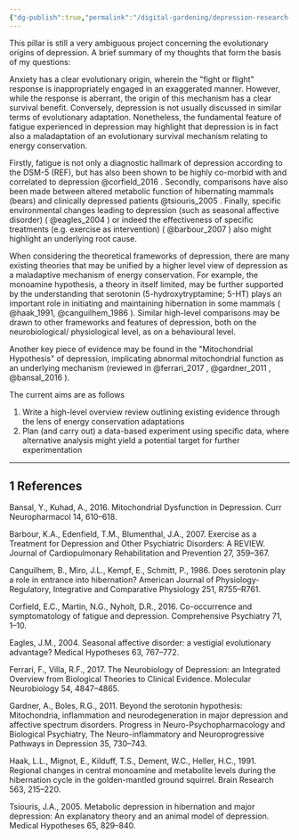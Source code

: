```yaml
---
{"dg-publish":true,"permalink":"/digital-gardening/depression-research-questions/","noteIcon":""}
---
```


This pillar is still a very ambiguous project concerning the evolutionary origins of depression. A brief summary of my thoughts that form the basis of my questions:

Anxiety has a clear evolutionary origin, wherein the "fight or flight" response is inappropriately engaged in an exaggerated manner. However, while the response is aberrant, the origin of this mechanism has a clear survival benefit. Conversely, depression is not usually discussed in similar terms of evolutionary adaptation. Nonetheless, the fundamental feature of fatigue experienced in depression may highlight that depression is in fact also a maladaptation of an evolutionary survival mechanism relating to energy conservation.

Firstly, fatigue is not only a diagnostic hallmark of depression according to the DSM-5 (REF), but has also been shown to be highly co-morbid with and correlated to depression @corfield_2016 . Secondly, comparisons have also been made between altered metabolic function of hibernating mammals (bears) and clinically depressed patients @tsiouris_2005 . Finally, specific environmental changes leading to depression (such as seasonal affective disorder) ( @eagles_2004 ) or indeed the effectiveness of specific treatments (e.g. exercise as intervention) ( @barbour_2007 ) also might highlight an underlying root cause.

When considering the theoretical frameworks of depression, there are many existing theories that may be unified by a higher level view of depression as a maladaptive mechanism of energy conservation. For example, the monoamine hypothesis, a theory in itself limited, may be further supported by the understanding that serotonin (5-hydroxytryptamine; 5-HT) plays an important role in initiating and maintaining hibernation in some mammals ( @haak_1991, @canguilhem_1986 ). Similar high-level comparisons may be drawn to other frameworks and features of depression, both on the neurobiological/ physiological level, as on a behavioural level. 

Another key piece of evidence may be found in the "Mitochondrial Hypothesis" of depression, implicating abnormal mitochondrial function as an underlying mechanism (reviewed in @ferrari_2017 , @gardner_2011 , @bansal_2016  ).

The current aims are as follows

1. Write a high-level overview review outlining existing evidence through the lens of energy conservation adaptations
2. Plan (and carry out) a data-based experiment using specific data, where alternative analysis might yield a potential target for further experimentation



___
## 1	References

Bansal, Y., Kuhad, A., 2016. Mitochondrial Dysfunction in Depression. Curr Neuropharmacol 14, 610–618.

Barbour, K.A., Edenfield, T.M., Blumenthal, J.A., 2007. Exercise as a Treatment for Depression and Other Psychiatric Disorders: A REVIEW. Journal of Cardiopulmonary Rehabilitation and Prevention 27, 359–367.

Canguilhem, B., Miro, J.L., Kempf, E., Schmitt, P., 1986. Does serotonin play a role in entrance into hibernation? American Journal of Physiology-Regulatory, Integrative and Comparative Physiology 251, R755–R761.

Corfield, E.C., Martin, N.G., Nyholt, D.R., 2016. Co-occurrence and symptomatology of fatigue and depression. Comprehensive Psychiatry 71, 1–10.

Eagles, J.M., 2004. Seasonal affective disorder: a vestigial evolutionary advantage? Medical Hypotheses 63, 767–772.

Ferrari, F., Villa, R.F., 2017. The Neurobiology of Depression: an Integrated Overview from Biological Theories to Clinical Evidence. Molecular Neurobiology 54, 4847–4865.

Gardner, A., Boles, R.G., 2011. Beyond the serotonin hypothesis: Mitochondria, inflammation and neurodegeneration in major depression and affective spectrum disorders. Progress in Neuro-Psychopharmacology and Biological Psychiatry, The Neuro-inflammatory and Neuroprogressive Pathways in Depression 35, 730–743.

Haak, L.L., Mignot, E., Kilduff, T.S., Dement, W.C., Heller, H.C., 1991. Regional changes in central monoamine and metabolite levels during the hibernation cycle in the golden-mantled ground squirrel. Brain Research 563, 215–220.

Tsiouris, J.A., 2005. Metabolic depression in hibernation and major depression: An explanatory theory and an animal model of depression. Medical Hypotheses 65, 829–840.